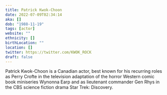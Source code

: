 ```yaml
---
title: Patrick Kwok-Choon
date: 2022-07-09T02:34:14
aka: []
dob: "1988-11-19"
tags: [actor]
website: ""
ethnicity: []
birthLocation: ""
location: []
twitter: https://twitter.com/KWOK_ROCK
draft: false
---
```


Patrick Kwok-Choon is a Canadian actor, best known for his recurring roles as Perry Crofte in the television adaptation of the horror Western comic book miniseries Wynonna Earp and as lieutenant commander Gen Rhys in the CBS science fiction drama Star Trek: Discovery.